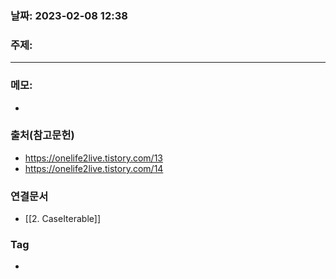 ### 날짜: 2023-02-08 12:38

### 주제: 
---
### 메모: 
- 

### 출처(참고문헌) 
- https://onelife2live.tistory.com/13
- https://onelife2live.tistory.com/14

### 연결문서 
- [[2. CaseIterable]]

### Tag
- 